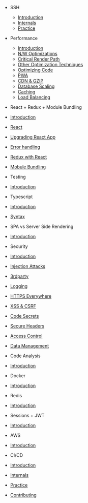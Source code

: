 - SSH

  - [Introduction](ssh/intro_ssh.md)
  - [Internals](ssh/internals_ssh.md)
  - [Practice](ssh/practice_ssh.md)

- Performance

  - [Introduction](performance/intro_performance.md)
  - [N/W Optimizations](performance/network_performance.md)
  - [Critical Render Path](performance/path_performance.md)
  - [Other Optimization Techniques](performance/others.md)
  - [Optimizing Code](performance/code.md)
  - [PWA](performance/pwa.md)
  - [CDN & GZIP](performance/cdn.md)
  - [Database Scaling](performance/db.md)
  - [Caching](performance/caching.md)
  - [Load Balancing](performance/load_balancing.md)

- React + Redux + Module Bundling
- [Introduction](react/intro_react.md)
- [React](react/react.md)
- [Upgrading React App](react/upgrade_react.md)
- [Error handling](react/error_handling.md)
- [Redux with React](react/redux.md)
- [Mobule Bundling](react/webpack.md)

- Testing
- [Introduction](testing/intro.md)

- Typescript
- [Introduction](typescript/index.md)
- [Syntax](typescript/syntax.md)

- SPA vs Server Side Rendering
- [Introduction](spa_ssr/index.md)

- Security
- [Introduction](security/intro.md)
- [Injection Attacks](security/injections.md)
- [3rdparty](security/3rdparty.md)
- [Logging](security/logging.md)
- [HTTPS Everywhere](security/https.md)
- [XSS & CSRF](security/xss_csrf.md)
- [Code Secrets](security/code_secrets.md)
- [Secure Headers](security/secure_headers.md)
- [Access Control](security/access_control.md)
- [Data Management](security/data_management.md)

- Code Analysis
- [Introduction](code/index.md)

- Docker
- [Introduction](docker/index.md)

- Redis
- [Introduction](redis/intro.md)

- Sessions + JWT
- [Introduction](sessions/intro.md)

- AWS
- [Introduction](aws/intro.md)

- CI/CD
- [Introduction](intro_performance.md)
- [Internals](internals_performance.md)
- [Practice](practice_performance.md)

- [Contributing](contribution/index.md)
